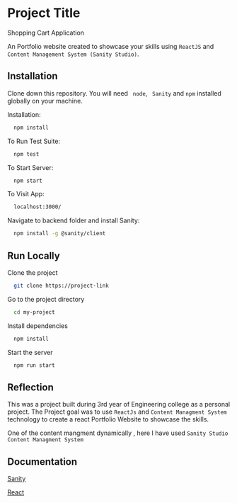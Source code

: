 
# Project Title

Shopping Cart Application

An Portfolio website created  to showcase your skills  using ```ReactJS``` and ```Content Management System (Sanity Studio)```.


## Installation

Clone down this repository. You will need ``` node```, ``` Sanity``` and ```npm``` installed globally on your machine.


Installation:
```bash
  npm install
```
To Run Test Suite:
```bash
  npm test
```
To Start Server:
```bash
  npm start
```
To Visit App:
```bash
  localhost:3000/
```

Navigate to backend folder and install Sanity:
```bash
  npm install -g @sanity/client
```
## Run Locally

Clone the project

```bash
  git clone https://project-link
```

Go to the project directory

```bash
  cd my-project
```

Install dependencies

```bash
  npm install
```

Start the server

```bash
  npm run start
```




## Reflection
This was a project built during 3rd year of Engineering college as a personal project. The Project goal was to use ```ReactJs``` and ```Content Managment System```  technology to create a react Portfolio Website to showcase the skills.

One of the content mangment dynamically , here I have used ```Sanity Studio``` ```Content Managment System ```
## Documentation

[Sanity](https://www.sanity.io/docs/overview-introduction)

[React](https://beta.reactjs.org/)

